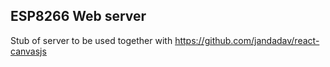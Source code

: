 ## ESP8266 Web server
Stub of server to be used together with https://github.com/jandadav/react-canvasjs